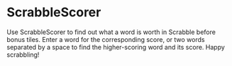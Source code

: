 # ScrabbleScorer
Use ScrabbleScorer to find out what a word is worth in Scrabble before bonus tiles. Enter a word for the corresponding score, or two words separated by a space to find the higher-scoring word and its score. Happy scrabbling!
